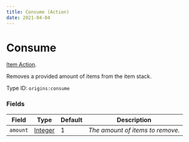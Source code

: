 ```yaml
---
title: Consume (Action)
date: 2021-04-04
---
```

# Consume

[Item Action](../item_actions.md).

Removes a provided amount of items from the item stack.

Type ID: `origins:consume`

### Fields

Field  | Type | Default | Description
-------|------|---------|-------------
`amount` | [Integer](../data_types/integer.md) | 1 | _The amount of items to remove._
